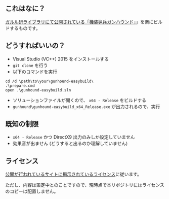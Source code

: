 ﻿## これはなに？

[ガルル研ライブラリにて公開されている「機装猟兵ガンハウンド」](http://garuru.co.jp/lib/index.php?HelloWorld)」を楽にビルドするものです。


## どうすればいいの？

- Visual Studio (VC++) 2015 をインストールする
- `git clone` を行う
- 以下のコマンドを実行

```
cd /d \path\to\your\gunhound-easybuild\
.\prepare.cmd
open .\gunhound-easybuild.sln
```

- ソリューションファイルが開くので、 `x64 - Release` をビルドする
- `gunhound\gunhound-easybuild_x64_Release.exe` が出力されるので、実行


## 既知の制限

- `x64 - Release` かつ DirectX9 出力のみしか設定していません
- 効果音が出ません (どうすると出るのか理解していません)


## ライセンス

[公開が行われているサイトに掲示されているライセンス](http://garuru.co.jp/lib/index.php?%E3%83%A9%E3%82%A4%E3%82%BB%E3%83%B3%E3%82%B9)に従います。

ただし、内容は策定中とのことですので、現時点で本リポジトリにはライセンスのコピーは配置しません。

